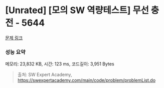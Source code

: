 # [Unrated] [모의 SW 역량테스트] 무선 충전 - 5644 

[문제 링크](https://swexpertacademy.com/main/code/problem/problemDetail.do?contestProbId=AWXRDL1aeugDFAUo) 

### 성능 요약

메모리: 23,832 KB, 시간: 123 ms, 코드길이: 3,951 Bytes



> 출처: SW Expert Academy, https://swexpertacademy.com/main/code/problem/problemList.do